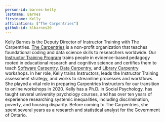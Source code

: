 ```yaml
---
person-id: barnes-kelly
lastname: Barnes
firstname: Kelly
affiliations: ["The Carpentries"]
github-id: klbarnes20
---
```

Kelly Barnes is the Deputy Director of Instructor Training with The Carpentries. [The Carpentries](carpentries.org) is a non-profit organization that teaches foundational coding and data science skills to researchers worldwide. Our [Instructor Training Program](https://carpentries.org/become-instructor/) trains people in evidence-based pedagogy rooted in educational research and cognitive science and certifies them to teach [Software Carpentry](https://software-carpentry.org/), [Data Carpentry](https://datacarpentry.org/), and [Library Carpentry](https://librarycarpentry.org/) workshops. In her role, Kelly trains Instructors, leads the Instructor Training assessment strategy, and works to streamline processes and workflows. She played a vital role in preparing Carpentries Instructors for our transition to online workshops in 2020. Kelly has a Ph.D. in Social Psychology, has taught several university psychology courses, and has over ten years of experience researching systemic inequalities, including discrimination, poverty, and housing disparity. Before coming to The Carpentries, she spent several years as a research and statistical analyst for the Government of Ontario.